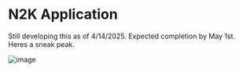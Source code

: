 # N2K Application
Still developing this as of 4/14/2025. Expected completion by May 1st. Heres a sneak peak.

![image](https://github.com/user-attachments/assets/e3c19960-12d0-4b8e-9e8e-fb8131e0dfba)
